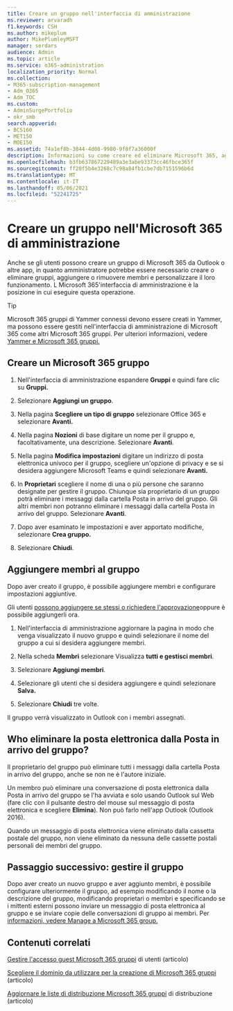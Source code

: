 ```yaml
---
title: Creare un gruppo nell'interfaccia di amministrazione
ms.reviewer: arvaradh
f1.keywords: CSH
ms.author: mikeplum
author: MikePlumleyMSFT
manager: serdars
audience: Admin
ms.topic: article
ms.service: o365-administration
localization_priority: Normal
ms.collection:
- M365-subscription-management
- Adm_O365
- Adm_TOC
ms.custom:
- AdminSurgePortfolio
- okr_smb
search.appverid:
- BCS160
- MET150
- MOE150
ms.assetid: 74a1ef8b-3844-4d08-9980-9f8f7a36000f
description: Informazioni su come creare ed eliminare Microsoft 365, aggiungere e rimuovere membri del gruppo e personalizzare il funzionamento del gruppo.
ms.openlocfilehash: b3fb637867229489a3e3abe93373cc46fbce365f
ms.sourcegitcommit: ff20f5b4e3268c7c98a84fb1cbe7db7151596b6d
ms.translationtype: MT
ms.contentlocale: it-IT
ms.lasthandoff: 05/06/2021
ms.locfileid: "52241725"
---
```

# <a name="create-a-group-in-the-microsoft-365-admin-center"></a>Creare un gruppo nell'Microsoft 365 di amministrazione
  
Anche se gli utenti possono creare un gruppo di Microsoft 365 da Outlook o altre app, in quanto amministratore potrebbe essere necessario creare o eliminare gruppi, aggiungere o rimuovere membri e personalizzare il loro funzionamento. L Microsoft 365'interfaccia di amministrazione è la posizione in cui eseguire questa operazione. 

> [!TIP]
> Microsoft 365 gruppi di Yammer connessi devono essere creati in Yammer, ma possono essere gestiti nell'interfaccia di amministrazione di Microsoft 365 come altri Microsoft 365 gruppi. Per ulteriori informazioni, vedere [Yammer e Microsoft 365 gruppi.](/yammer/manage-yammer-groups/yammer-and-office-365-groups) 

## <a name="create-a-microsoft-365-group"></a>Creare un Microsoft 365 gruppo

1. Nell'interfaccia di amministrazione espandere **Gruppi** e quindi fare clic su **Gruppi.**

2. Selezionare **Aggiungi un gruppo**.
  
3. Nella pagina **Scegliere un tipo di gruppo** selezionare Office 365 e selezionare **Avanti.** 

4. Nella pagina **Nozioni** di base digitare un nome per il gruppo e, facoltativamente, una descrizione. Selezionare **Avanti**.
    
5. Nella pagina **Modifica impostazioni** digitare un indirizzo di posta elettronica univoco per il gruppo, scegliere un'opzione di privacy e se si desidera aggiungere Microsoft Teams e quindi selezionare **Avanti.**
    
6. In **Proprietari** scegliere il nome di una o più persone che saranno designate per gestire il gruppo. Chiunque sia proprietario di un gruppo potrà eliminare i messaggi dalla cartella Posta in arrivo del gruppo. Gli altri membri non potranno eliminare i messaggi dalla cartella Posta in arrivo del gruppo. Selezionare **Avanti**.
    
7. Dopo aver esaminato le impostazioni e aver apportato modifiche, selezionare **Crea gruppo.**

8. Selezionare **Chiudi**.
    
## <a name="add-members-to-the-group"></a>Aggiungere membri al gruppo

Dopo aver creato il gruppo, è possibile aggiungere membri e configurare impostazioni aggiuntive.

Gli utenti [possono aggiungere se stessi o richiedere l'approvazione](https://support.microsoft.com/office/2e59e19c-b872-44c8-ae84-0acc4b79c45d)oppure è possibile aggiungerli ora.

1. Nell'interfaccia di amministrazione aggiornare la pagina in modo che venga visualizzato il nuovo gruppo e quindi selezionare il nome del gruppo a cui si desidera aggiungere membri.
    
2. Nella scheda **Membri** selezionare Visualizza **tutti e gestisci membri**.

3. Selezionare **Aggiungi membri**.
    
4. Selezionare gli utenti che si desidera aggiungere e quindi selezionare **Salva.**
    
5. Selezionare **Chiudi** tre volte. 
    
Il gruppo verrà visualizzato in Outlook con i membri assegnati.

## <a name="who-can-delete-email-from-the-group-inbox"></a>Who eliminare la posta elettronica dalla Posta in arrivo del gruppo?

Il proprietario del gruppo può eliminare tutti i messaggi dalla cartella Posta in arrivo del gruppo, anche se non ne è l'autore iniziale.
  
Un membro può eliminare una conversazione di posta elettronica dalla Posta in arrivo del gruppo se l'ha avviata e solo usando Outlook sul Web (fare clic con il pulsante destro del mouse sul messaggio di posta elettronica e scegliere **Elimina**). Non può farlo nell'app Outlook (Outlook 2016).
  
Quando un messaggio di posta elettronica viene eliminato dalla cassetta postale del gruppo, non viene eliminato da nessuna delle cassette postali personali dei membri del gruppo.

## <a name="next-step-manage-your-group"></a>Passaggio successivo: gestire il gruppo

Dopo aver creato un nuovo gruppo e aver aggiunto membri, è possibile configurare ulteriormente il gruppo, ad esempio modificando il nome o la descrizione del gruppo, modificando proprietari o membri e specificando se i mittenti esterni possono inviare un messaggio di posta elettronica al gruppo e se inviare copie delle conversazioni di gruppo ai membri. Per [informazioni, vedere Manage a Microsoft 365 group.](manage-groups.md)

## <a name="related-content"></a>Contenuti correlati

[Gestire l'accesso guest Microsoft 365 gruppi](https://support.microsoft.com/office/bfc7a840-868f-4fd6-a390-f347bf51aff6) di utenti (articolo)

[Scegliere il dominio da utilizzare per la creazione di Microsoft 365 gruppi](../../solutions/choose-domain-to-create-groups.md) (articolo)

[Aggiornare le liste di distribuzione Microsoft 365 gruppi](../manage/upgrade-distribution-lists.md) di distribuzione (articolo)